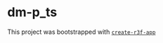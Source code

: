 # dm-p_ts

This project was bootstrapped with [`create-r3f-app`](https://github.com/utsuboco/create-r3f-app)